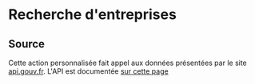 # Recherche d'entreprises

## Source
Cette action personnalisée fait appel aux données présentées par le site [api.gouv.fr](https://api.gouv.fr/les-api/api-recherche-entreprises). L'API est documentée [sur cette page](https://api.gouv.fr/documentation/api-recherche-entreprises)